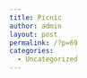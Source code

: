 ```yaml
---
title: Picnic
author: admin
layout: post
permalink: /?p=69
categories:
  - Uncategorized
---
```

&nbsp;

<img class="ngg_displayed_gallery mceItem" alt="" src="http://www.pratikshakayastha.com/nextgen-attach_to_post/preview/id--70" />